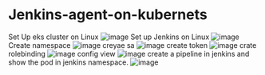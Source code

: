 # Jenkins-agent-on-kubernets
Set Up eks cluster on Linux
![image](https://github.com/user-attachments/assets/f55299ed-1679-43aa-80a2-153e6a90e9cd)
Set up Jenkins on Linux
![image](https://github.com/user-attachments/assets/64a27325-ff8b-463e-b69a-41a659b52082)
Create namespace
![image](https://github.com/user-attachments/assets/de85a0c6-77df-4d7c-9de1-82663b35d22b)
creyae sa
![image](https://github.com/user-attachments/assets/40c91129-b692-4eb8-b144-5c440efcc330)
create token
![image](https://github.com/user-attachments/assets/dbf3dbfd-c975-4d69-bdeb-b9162445265e)
crate rolebinding
![image](https://github.com/user-attachments/assets/9418f466-af01-4eb5-830e-3b2ca1eae53b)
config view
![image](https://github.com/user-attachments/assets/3958e47e-b67a-48f8-804b-a1fdcdc3fa8e)
create a pipeline in jenkins and show the pod in jenkins namespace.
![image](https://github.com/user-attachments/assets/69b6184a-aa61-4353-a029-ebdda3b1b8fe)

